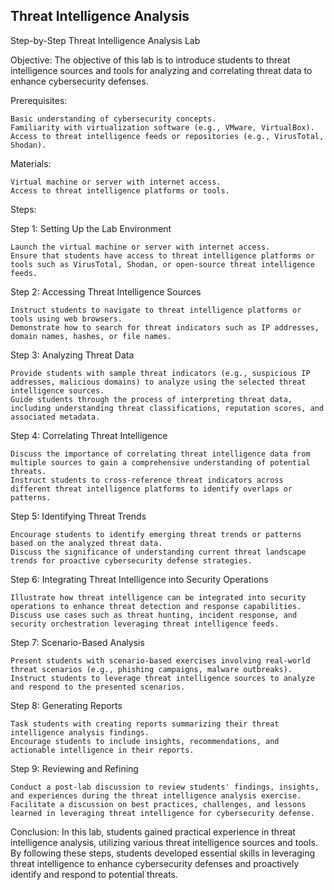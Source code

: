 ## Threat Intelligence Analysis

Step-by-Step Threat Intelligence Analysis Lab

Objective: The objective of this lab is to introduce students to threat intelligence sources and tools for analyzing and correlating threat data to enhance cybersecurity defenses.

Prerequisites:

    Basic understanding of cybersecurity concepts.
    Familiarity with virtualization software (e.g., VMware, VirtualBox).
    Access to threat intelligence feeds or repositories (e.g., VirusTotal, Shodan).

Materials:

    Virtual machine or server with internet access.
    Access to threat intelligence platforms or tools.

Steps:

Step 1: Setting Up the Lab Environment

    Launch the virtual machine or server with internet access.
    Ensure that students have access to threat intelligence platforms or tools such as VirusTotal, Shodan, or open-source threat intelligence feeds.

Step 2: Accessing Threat Intelligence Sources

    Instruct students to navigate to threat intelligence platforms or tools using web browsers.
    Demonstrate how to search for threat indicators such as IP addresses, domain names, hashes, or file names.

Step 3: Analyzing Threat Data

    Provide students with sample threat indicators (e.g., suspicious IP addresses, malicious domains) to analyze using the selected threat intelligence sources.
    Guide students through the process of interpreting threat data, including understanding threat classifications, reputation scores, and associated metadata.

Step 4: Correlating Threat Intelligence

    Discuss the importance of correlating threat intelligence data from multiple sources to gain a comprehensive understanding of potential threats.
    Instruct students to cross-reference threat indicators across different threat intelligence platforms to identify overlaps or patterns.

Step 5: Identifying Threat Trends

    Encourage students to identify emerging threat trends or patterns based on the analyzed threat data.
    Discuss the significance of understanding current threat landscape trends for proactive cybersecurity defense strategies.

Step 6: Integrating Threat Intelligence into Security Operations

    Illustrate how threat intelligence can be integrated into security operations to enhance threat detection and response capabilities.
    Discuss use cases such as threat hunting, incident response, and security orchestration leveraging threat intelligence feeds.

Step 7: Scenario-Based Analysis

    Present students with scenario-based exercises involving real-world threat scenarios (e.g., phishing campaigns, malware outbreaks).
    Instruct students to leverage threat intelligence sources to analyze and respond to the presented scenarios.

Step 8: Generating Reports

    Task students with creating reports summarizing their threat intelligence analysis findings.
    Encourage students to include insights, recommendations, and actionable intelligence in their reports.

Step 9: Reviewing and Refining

    Conduct a post-lab discussion to review students' findings, insights, and experiences during the threat intelligence analysis exercise.
    Facilitate a discussion on best practices, challenges, and lessons learned in leveraging threat intelligence for cybersecurity defense.

Conclusion: In this lab, students gained practical experience in threat intelligence analysis, utilizing various threat intelligence sources and tools. By following these steps, students developed essential skills in leveraging threat intelligence to enhance cybersecurity defenses and proactively identify and respond to potential threats.
